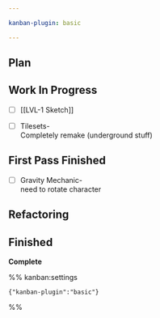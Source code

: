 ```yaml
---

kanban-plugin: basic

---
```


## Plan



## Work In Progress

- [ ] [[LVL-1 Sketch]]
- [ ] Tilesets-<br>Completely remake (underground stuff)


## First Pass Finished

- [ ] Gravity Mechanic-<br>need to rotate character


## Refactoring



## Finished

**Complete**




%% kanban:settings
```
{"kanban-plugin":"basic"}
```
%%